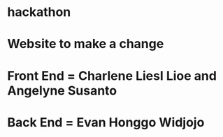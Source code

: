 # hackathon
# Website to make a change
# Front End = Charlene Liesl Lioe and Angelyne Susanto
# Back End = Evan Honggo Widjojo
